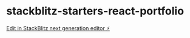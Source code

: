 # stackblitz-starters-react-portfolio

[Edit in StackBlitz next generation editor ⚡️](https://stackblitz.com/~/github.com/samy0406/stackblitz-starters-react-portfolio)